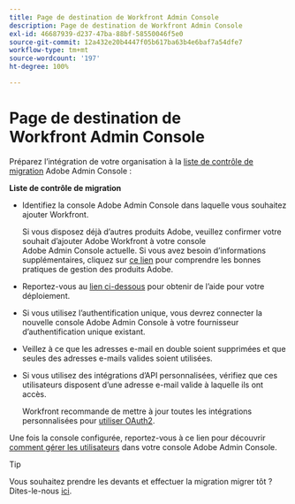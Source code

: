 ```yaml
---
title: Page de destination de Workfront Admin Console
description: Page de destination de Workfront Admin Console
exl-id: 46687939-d237-47ba-88bf-58550046f5e0
source-git-commit: 12a432e20b4447f05b617ba63b4e6baf7a54dfe7
workflow-type: tm+mt
source-wordcount: '197'
ht-degree: 100%

---
```


# Page de destination de Workfront Admin Console

Préparez l’intégration de votre organisation à la [liste de contrôle de migration](https://experienceleague.adobe.com/docs/workfront/using/administration-and-setup/admin-in-admin-console/prep-for-admin-console.html?lang=fr) Adobe Admin Console :

**Liste de contrôle de migration**

* Identifiez la console Adobe Admin Console dans laquelle vous souhaitez ajouter Workfront.

  Si vous disposez déjà d’autres produits Adobe, veuillez confirmer votre souhait d’ajouter Adobe Workfront à votre console Adobe Admin Console actuelle. Si vous avez besoin d’informations supplémentaires, cliquez sur [ce lien](https://helpx.adobe.com/fr/enterprise/using/admin-console.html) pour comprendre les bonnes pratiques de gestion des produits Adobe.

* Reportez-vous au [lien ci-dessous](https://helpx.adobe.com/fr/enterprise/using/deployment-planning.html) pour obtenir de l’aide pour votre déploiement.
* Si vous utilisez l’authentification unique, vous devrez connecter la nouvelle console Adobe Admin Console à votre fournisseur d’authentification unique existant.
* Veillez à ce que les adresses e-mail en double soient supprimées et que seules des adresses e-mails valides soient utilisées.
* Si vous utilisez des intégrations d’API personnalisées, vérifiez que ces utilisateurs disposent d’une adresse e-mail valide à laquelle ils ont accès.

  Workfront recommande de mettre à jour toutes les intégrations personnalisées pour [utiliser OAuth2](https://experienceleague.adobe.com/docs/workfront/using/administration-and-setup/configure-integrations/create-oauth-application.html?lang=fr).

Une fois la console configurée, reportez-vous à ce lien pour découvrir [comment gérer les utilisateurs](https://experienceleague.adobe.com/docs/workfront/using/administration-and-setup/add-users/create-manage-users/admin-console.html?lang=fr) dans votre console Adobe Admin Console.

>[!TIP]
>
>Vous souhaitez prendre les devants et effectuer la migration migrer tôt ? Dites-le-nous [ici](https://workfront.az1.qualtrics.com/jfe/form/SV_9T5LuHf05JUOPAi).